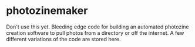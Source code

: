 photozinemaker
==============

Don't use this yet. Bleeding edge code for building an automated photozine
creation software to pull photos from a directory or off the internet.
A few different variations of the code are stored here.
